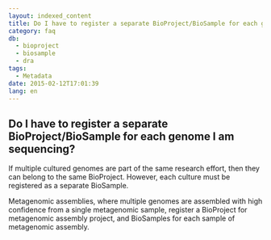 ```yaml
---
layout: indexed_content
title: Do I have to register a separate BioProject/BioSample for each genome I am sequencing?
category: faq
db:
  - bioproject
  - biosample
  - dra
tags: 
  - Metadata
date: 2015-02-12T17:01:39
lang: en
---
```


## Do I have to register a separate BioProject/BioSample for each genome I am sequencing?

<p>If multiple cultured genomes are part of the same research effort, then they can belong to the same BioProject. However, each culture must be registered as a separate BioSample.</p><p>Metagenomic assemblies, where multiple genomes are assembled with high confidence from a single metagenomic sample, register a BioProject for metagenomic assembly project, and BioSamples for each sample of metagenomic assembly. </p>